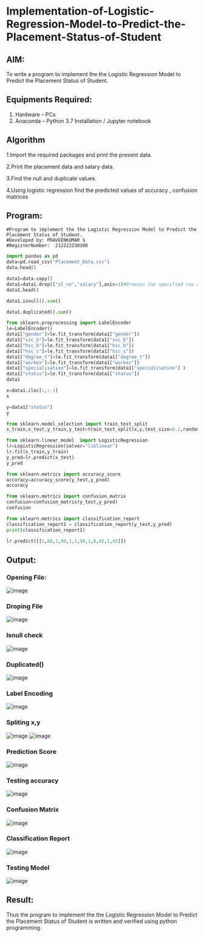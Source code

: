 # Implementation-of-Logistic-Regression-Model-to-Predict-the-Placement-Status-of-Student

## AIM:
To write a program to implement the the Logistic Regression Model to Predict the Placement Status of Student.

## Equipments Required:
1. Hardware – PCs
2. Anaconda – Python 3.7 Installation / Jupyter notebook

## Algorithm
1.Import the required packages and print the present data.

2.Print the placement data and salary data. 

3.Find the null and duplicate values. 

4.Using logistic regression find the predicted values of accuracy , confusion matrices

## Program:
```python3
#Program to implement the the Logistic Regression Model to Predict the Placement Status of Student.
#Developed by: PRAVEENKUMAR S 
#RegisterNumber:  212222230108
```
```py
import pandas as pd
data=pd.read_csv("Placement_Data.csv")
data.head()
```
```py
data1=data.copy()
data1=data1.drop(["sl_no","salary"],axis=1)#Browses the specified row or column
data1.head()
```
```py
data1.isnull().sum()
```
```py
data1.duplicated().sum()
```
```py
from sklearn.preprocessing import LabelEncoder
le=LabelEncoder()
data1["gender"]=le.fit_transform(data1["gender"])
data1["ssc_b"]=le.fit_transform(data1["ssc_b"])
data1["hsc_b"]=le.fit_transform(data1["hsc_b"])
data1["hsc_s"]=le.fit_transform(data1["hsc_s"])
data1["degree_t"]=le.fit_transform(data1["degree_t"])
data1["workex"]=le.fit_transform(data1["workex"])
data1["specialisation"]=le.fit_transform(data1["specialisation"] )
data1["status"]=le.fit_transform(data1["status"])
data1
```
```py
x=data1.iloc[:,:-1]
x
```
```py
y=data1["status"]
y
```
```py
from sklearn.model_selection import train_test_split
x_train,x_test,y_train,y_test=train_test_split(x,y,test_size=0.2,random_state=0)
```
```py
from sklearn.linear_model  import LogisticRegression
lr=LogisticRegression(solver="liblinear")
lr.fit(x_train,y_train)
y_pred=lr.predict(x_test)
y_pred
```
```py
from sklearn.metrics import accuracy_score
accuracy=accuracy_score(y_test,y_pred)
accuracy
```
```py
from sklearn.metrics import confusion_matrix
confusion=confusion_matrix(y_test,y_pred)
confusion
```
```py
from sklearn.metrics import classification_report
classification_report1 = classification_report(y_test,y_pred)
print(classification_report1)
```
```py
lr.predict([[1,80,1,90,1,1,90,1,0,85,1,85]])
```
##  Output:
### Opening File:
![image](https://github.com/SanjayRagavendar/Implementation-of-Logistic-Regression-Model-to-Predict-the-Placement-Status-of-Student/assets/91368803/5d0b2dd9-511d-45a6-86c3-c2029ebbbc64)
### Droping File
![image](https://github.com/SanjayRagavendar/Implementation-of-Logistic-Regression-Model-to-Predict-the-Placement-Status-of-Student/assets/91368803/85a84ba7-965d-448b-bccd-ec7fbc7a25e5)
### Isnull check
![image](https://github.com/SanjayRagavendar/Implementation-of-Logistic-Regression-Model-to-Predict-the-Placement-Status-of-Student/assets/91368803/c0d507d9-7b5a-4c5a-ba3b-264d9ebc57b4)
### Duplicated()
![image](https://github.com/SanjayRagavendar/Implementation-of-Logistic-Regression-Model-to-Predict-the-Placement-Status-of-Student/assets/91368803/e2e1cfb6-00fe-450f-801b-7033664c2b89)
### Label Encoding
![image](https://github.com/SanjayRagavendar/Implementation-of-Logistic-Regression-Model-to-Predict-the-Placement-Status-of-Student/assets/91368803/5aa62739-e62e-4063-9e94-d9261b1679ca)
### Spliting x,y
![image](https://github.com/SanjayRagavendar/Implementation-of-Logistic-Regression-Model-to-Predict-the-Placement-Status-of-Student/assets/91368803/0e2d5ae8-5748-4d43-8c42-7234356dd55f)
![image](https://github.com/SanjayRagavendar/Implementation-of-Logistic-Regression-Model-to-Predict-the-Placement-Status-of-Student/assets/91368803/2f15a690-062f-4758-be6b-0b65f175fa55)

### Prediction Score
![image](https://github.com/SanjayRagavendar/Implementation-of-Logistic-Regression-Model-to-Predict-the-Placement-Status-of-Student/assets/91368803/5a81c6af-9bc1-45bf-a5cc-2357bee24743)

### Testing accuracy
![image](https://github.com/SanjayRagavendar/Implementation-of-Logistic-Regression-Model-to-Predict-the-Placement-Status-of-Student/assets/91368803/39cb845f-9457-4909-9c4b-b34332dae6eb)

### Confusion Matrix
![image](https://github.com/SanjayRagavendar/Implementation-of-Logistic-Regression-Model-to-Predict-the-Placement-Status-of-Student/assets/91368803/c1f8ffdb-711f-46c3-b8ec-a5112219d3d3)

### Classification Report
![image](https://github.com/SanjayRagavendar/Implementation-of-Logistic-Regression-Model-to-Predict-the-Placement-Status-of-Student/assets/91368803/747a4648-b6ba-4874-9916-478d75b82878)

### Testing Model
![image](https://github.com/SanjayRagavendar/Implementation-of-Logistic-Regression-Model-to-Predict-the-Placement-Status-of-Student/assets/91368803/c6f99824-421a-4f71-8c24-dce9582f3859)


## Result:
Thus the program to implement the the Logistic Regression Model to Predict the Placement Status of Student is written and verified using python programming.
